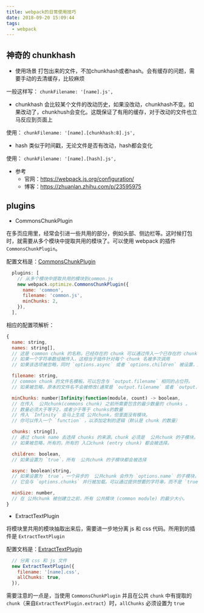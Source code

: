 ```yaml
---
title: webpack的日常使用技巧
date: 2018-09-20 15:09:44
tags:
  - webpack
---
```


## 神奇的 chunkhash

- 使用场景
打包出来的文件，不加chunkhash或者hash。会有缓存的问题，需要手动的去清缓存，比较麻烦

一般这样写：
`chunkFilename: '[name].js',`

- chunkhash
会比较某个文件的改动历史，如果没改动，chunkhash不变。如果改动了，chunkhush会变化。这既保证了有用的缓存，对于改动的文件也立马反应到页面上

<!-- more -->

使用：
`chunkFilename: '[name].[chunkhash:8].js',`

- hash
类似于时间戳，无论文件是否有改动，hash都会变化

使用：
`chunkFilename: '[name].[hash].js',`

- 参考
  - 官网：https://webpack.js.org/configuration/
  - 博客：https://zhuanlan.zhihu.com/p/23595975


## plugins

- CommonsChunkPlugin

在多页应用里，经常会引进一些共用的部分，例如头部、侧边栏等。这时候打包时，就需要从多个模块中提取共用的模块了。可以使用 webpack 的插件 `CommonsChunkPlugin`。

配置文档是：[CommonsChunkPlugin](https://webpack.js.org/plugins/commons-chunk-plugin/#passing-the-minchunks-property-a-function)

```js
  plugins: [
    // 从多个模块中提取共用的模块到common.js
    new webpack.optimize.CommonsChunkPlugin({
      name: 'common',
      filename: 'common.js',
      minChunks: 2,
    }),
  ],
```

相应的配置项解析：
```js
{
  name: string,
  names: string[],
  // 这是 common chunk 的名称。已经存在的 chunk 可以通过传入一个已存在的 chunk 名称而被选择。
  // 如果一个字符串数组被传入，这相当于插件针对每个 chunk 名被多次调用
  // 如果该选项被忽略，同时 `options.async` 或者 `options.children` 被设置，所有的 chunk 都会被使用，否则 `options.filename` 会用于作为 chunk 名。

  filename: string,
  // common chunk 的文件名模板。可以包含与 `output.filename` 相同的占位符。
  // 如果被忽略，原本的文件名不会被修改(通常是 `output.filename` 或者 `output.chunkFilename`)

  minChunks: number|Infinity|function(module, count) -> boolean,
  // 在传入  公共chunk(commons chunk) 之前所需要包含的最少数量的 chunks 。
  // 数量必须大于等于2，或者少于等于 chunks的数量
  // 传入 `Infinity` 会马上生成 公共chunk，但里面没有模块。
  // 你可以传入一个 `function` ，以添加定制的逻辑（默认是 chunk 的数量）

  chunks: string[],
  // 通过 chunk name 去选择 chunks 的来源。chunk 必须是  公共chunk 的子模块。
  // 如果被忽略，所有的，所有的 入口chunk (entry chunk) 都会被选择。

  children: boolean,
  // 如果设置为 `true`，所有  公共chunk 的子模块都会被选择

  async: boolean|string,
  // 如果设置为 `true`，一个异步的  公共chunk 会作为 `options.name` 的子模块，和 `options.chunks` 的兄弟模块被创建。
  // 它会与 `options.chunks` 并行被加载。可以通过提供想要的字符串，而不是 `true` 来对输出的文件进行更换名称。

  minSize: number,
  // 在 公共chunk 被创建立之前，所有 公共模块 (common module) 的最少大小。
}
```

- ExtractTextPlugin

将模块里共用的模块抽取出来后，需要进一步地分离 js 和 css 代码。所用到的插件是 `ExtractTextPlugin`

配置文档是：[ExtractTextPlugin](https://webpack.js.org/plugins/extract-text-webpack-plugin/#options)

```js
  // 分离 css 和 js 文件
  new ExtractTextPlugin({
    filename: '[name].css',
    allChunks: true,
  }),
```

需要注意的一点是，当使用 `CommonsChunkPlugin` 并且在公共 `chunk` 中有提取的 `chunk`（来自`ExtractTextPlugin.extract`）时，`allChunks` 必须设置为 `true`


